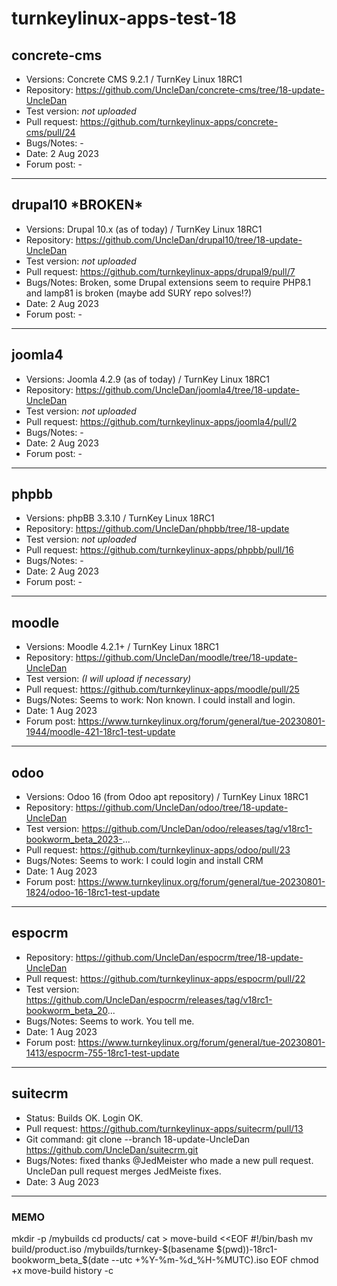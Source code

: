 # turnkeylinux-apps-test-18
 
## concrete-cms
* Versions: Concrete CMS 9.2.1 / TurnKey Linux 18RC1
* Repository: https://github.com/UncleDan/concrete-cms/tree/18-update-UncleDan
* Test version: *not uploaded*
* Pull request: https://github.com/turnkeylinux-apps/concrete-cms/pull/24
* Bugs/Notes: -
* Date: 2 Aug 2023
* Forum post: -
---
## drupal10 \*BROKEN\*
* Versions: Drupal 10.x (as of today) / TurnKey Linux 18RC1
* Repository: https://github.com/UncleDan/drupal10/tree/18-update-UncleDan
* Test version: *not uploaded*
* Pull request: https://github.com/turnkeylinux-apps/drupal9/pull/7
* Bugs/Notes: Broken, some Drupal extensions seem to require PHP8.1 and lamp81 is broken (maybe add SURY repo solves!?)
* Date: 2 Aug 2023
* Forum post: -
---
## joomla4
* Versions: Joomla 4.2.9 (as of today) / TurnKey Linux 18RC1
* Repository: https://github.com/UncleDan/joomla4/tree/18-update-UncleDan
* Test version: *not uploaded*
* Pull request: https://github.com/turnkeylinux-apps/joomla4/pull/2
* Bugs/Notes: -
* Date: 2 Aug 2023
* Forum post: -
---
## phpbb
* Versions: phpBB 3.3.10 / TurnKey Linux 18RC1
* Repository: https://github.com/UncleDan/phpbb/tree/18-update
* Test version: *not uploaded*
* Pull request: https://github.com/turnkeylinux-apps/phpbb/pull/16
* Bugs/Notes: -
* Date: 2 Aug 2023
* Forum post: -
---
## moodle
* Versions: Moodle 4.2.1+ / TurnKey Linux 18RC1
* Repository: https://github.com/UncleDan/moodle/tree/18-update-UncleDan
* Test version: *(I will upload if necessary)*
* Pull request: https://github.com/turnkeylinux-apps/moodle/pull/25
* Bugs/Notes: Seems to work: Non known. I could install and login.
* Date: 1 Aug 2023
* Forum post: https://www.turnkeylinux.org/forum/general/tue-20230801-1944/moodle-421-18rc1-test-update
---
## odoo
* Versions: Odoo 16 (from Odoo apt repository) / TurnKey Linux 18RC1
* Repository: https://github.com/UncleDan/odoo/tree/18-update-UncleDan
* Test version: https://github.com/UncleDan/odoo/releases/tag/v18rc1-bookworm_beta_2023-...
* Pull request: https://github.com/turnkeylinux-apps/odoo/pull/23
* Bugs/Notes: Seems to work: I could login and install CRM
* Date: 1 Aug 2023
* Forum post: https://www.turnkeylinux.org/forum/general/tue-20230801-1824/odoo-16-18rc1-test-update
---
## espocrm
* Repository: https://github.com/UncleDan/espocrm/tree/18-update-UncleDan
* Pull request: https://github.com/turnkeylinux-apps/espocrm/pull/22
* Test version: https://github.com/UncleDan/espocrm/releases/tag/v18rc1-bookworm_beta_20...
* Bugs/Notes: Seems to work. You tell me.
* Date: 1 Aug 2023
* Forum post: https://www.turnkeylinux.org/forum/general/tue-20230801-1413/espocrm-755-18rc1-test-update
-----
## suitecrm
* Status: Builds OK. Login OK.
* Pull request: https://github.com/turnkeylinux-apps/suitecrm/pull/13
* Git command: git clone --branch 18-update-UncleDan https://github.com/UncleDan/suitecrm.git
* Bugs/Notes: fixed thanks @JedMeister who made a new pull request. UncleDan pull request merges JedMeiste fixes.
* Date: 3 Aug 2023
-----
### MEMO
mkdir -p /mybuilds
cd products/
cat > move-build <<EOF 
#!/bin/bash
mv build/product.iso /mybuilds/turnkey-$(basename $(pwd))-18rc1-bookworm_beta_$(date --utc +%Y-%m-%d_%H-%MUTC).iso
EOF
chmod +x move-build
history -c

